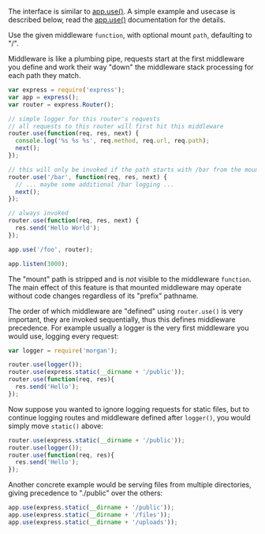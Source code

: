 The interface is similar to [app.use()]('#app.use'). A simple example and usecase is described below, read the [app.use()]('#app.use') documentation for the details.

Use the given middleware `function`, with optional mount `path`, defaulting to "/".

Middleware is like a plumbing pipe, requests start at the first middleware you define and work their way "down" the middleware stack processing for each path they match.

```js
var express = require('express');
var app = express();
var router = express.Router();

// simple logger for this router's requests
// all requests to this router will first hit this middleware
router.use(function(req, res, next) {
  console.log('%s %s %s', req.method, req.url, req.path);
  next();
});

// this will only be invoked if the path starts with /bar from the mount point
router.use('/bar', function(req, res, next) {
  // ... maybe some additional /bar logging ...
  next();
});

// always invoked
router.use(function(req, res, next) {
  res.send('Hello World');
});

app.use('/foo', router);

app.listen(3000);
```

The "mount" path is stripped and is _not_ visible to the middleware `function`. The main effect of this feature is that mounted middleware may operate without code changes regardless of its "prefix" pathname.

The order of which middleware are "defined" using `router.use()` is very important, they are invoked sequentially, thus this defines middleware precedence. For example usually a logger is the very first middleware you would use, logging every request:

```js
var logger = require('morgan');

router.use(logger());
router.use(express.static(__dirname + '/public'));
router.use(function(req, res){
  res.send('Hello');
});
```

Now suppose you wanted to ignore logging requests for static files, but to continue logging routes and middleware defined after `logger()`, you would simply move `static()` above:

```js
router.use(express.static(__dirname + '/public'));
router.use(logger());
router.use(function(req, res){
  res.send('Hello');
});
```

Another concrete example would be serving files from multiple directories, giving precedence to "./public" over the others:

```js
app.use(express.static(__dirname + '/public'));
app.use(express.static(__dirname + '/files'));
app.use(express.static(__dirname + '/uploads'));
```
